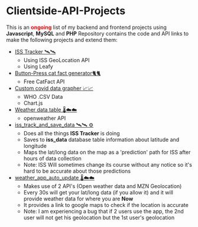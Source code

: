 # Clientside-API-Projects

This is an <span style='color: red'>**ongoing**</span> list of my backend and frontend projects using **Javascript**, **MySQL** and **PHP**
Repository contains the code and API links to make the following projects and extend them: 
* <a href="https://github.com/Blitzcryp/Clientside-API-Projects/tree/master/v1/ISS">ISS Tracker 🛰️🛰️</a>
  * Using ISS GeoLocation API
  * Using Leafy
* <a href="https://github.com/Blitzcryp/Clientside-API-Projects/tree/master/v1/catFacts">Button-Press cat fact generator🐈🐈</a>
  * Free CatFact API
* <a href="https://github.com/Blitzcryp/Clientside-API-Projects/tree/master/v1/graph">Custom covid data grapher 📈📈</a>
  * WHO .CSV Data
  * Chart.js
* <a href="https://github.com/Blitzcryp/Clientside-API-Projects/tree/master/v1/weather">Weather data table 🌡️☁️☁️</a>
  * openweather API
* <a href="https://github.com/Blitzcryp/Clientside-API-Projects/tree/master/v1/iss_track_and_save_data">iss_track_and_save_data 🛰️🛰️ ⚙️</a>
  * Does all the things **ISS Tracker** is doing
  * Saves to **iss_data** database table information about latitude and longitude
  * Maps the lat/long data on the map as a 'prediction' path for ISS after hours of data collection 
  * Note: ISS Will sometimes change its course without any notice so it's hard to be accurate about those predictions
* <a href="https://github.com/Blitzcryp/Clientside-API-Projects/tree/master/v1/weather_app_auto_update"> weather_app_auto_update 🌡️☁️☁️</a>
  * Makes use of 2 API's (Open weather data and MZN Geolocation)
  * Every 30s will get your lat/long data (if you allow it) and it will provide weather data for where you are **Now**
  * It provides a link to google maps to check if the location is accurate
  * Note: I am experiencing a bug that if 2 users use the app, the 2nd user will not get his geolocation but the 1st user's geolocation
